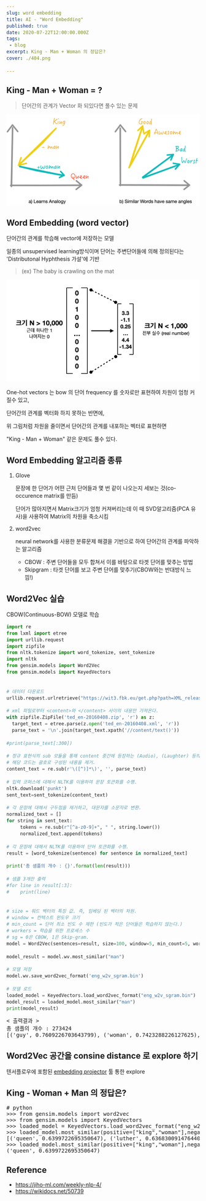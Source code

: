 ```yaml
---
slug: word embedding
title: AI - "Word Embedding"
published: true
date: 2020-07-22T12:00:00.000Z
tags:
 - blog
excerpt: King - Man + Woman 의 정답은?
cover: ./404.png

---
```




## King - Man + Woman = ?

> 단어간의 관계가 Vector 화 되있다면 풀수 있는 문제 

![kingmanwoman](./kingmanwoman.png)

## Word Embedding (word vector)

단어간의 관계를 학습해 vector에 저장하는 모델

일종의 unsupervised learning방식이며 단어는 주변단어들에 의해 정의된다는 'Distributonal Hyphthesis 가설'에 기반

> (ex) The baby is crawling on the mat



![wordembedding_concept](./wordembedding_concept.png)



One-hot vectors 는 bow 의 단어 frequency 를 숫자로만 표현하여 차원이 엄청 커질수 있고,

단어간의 관계를 벡터화 하지 못하는 반면에,

위 그림처럼 차원을 줄이면서 단어간의 관계를 내포하는 벡터로 표현하면 

"King - Man + Woman" 같은 문제도 풀수 있다.

<p>



## Word Embedding 알고리즘 종류

1. Glove

   문장에 한 단어가 어떤 근처 단어들과 몇 번 같이 나오는지 세보는 것(co-occurence matrix를 만듬) 

   단어가 많아지면서 Matrix크기가 엄청 커져버리는데 이 때 SVD알고리즘(PCA 유사)을 사용하여 Matrix의 차원을 축소시킴

2. word2vec

   neural network를 사용한 분류문제 해결을 기반으로 하여 단어간의 관계를 파악하는 알고리즘

   * CBOW : 주변 단어들을 모두 합쳐서 이를 바탕으로 타겟 단어를 맞추는 방법
   * Skipgram : 타겟 단어를 보고 주변 단어를 맞추기(CBOW와는 반대방식 느낌!)

<p>



## Word2Vec 실습

CBOW(Continuous-BOW) 모델로 학습

```python
import re
from lxml import etree
import urllib.request
import zipfile
from nltk.tokenize import word_tokenize, sent_tokenize
import nltk
from gensim.models import Word2Vec
from gensim.models import KeyedVectors


# 데이터 다운로드
urllib.request.urlretrieve("https://wit3.fbk.eu/get.php?path=XML_releases/xml/ted_en-20160408.zip&filename=ted_en-20160408.zip", filename="ted_en-20160408.zip")

# xml 파일로부터 <content>와 </content> 사이의 내용만 가져온다.
with zipfile.ZipFile('ted_en-20160408.zip', 'r') as z:
  target_text = etree.parse(z.open('ted_en-20160408.xml', 'r'))
  parse_text = '\n'.join(target_text.xpath('//content/text()'))

#print(parse_text[:300])

# 정규 표현식의 sub 모듈을 통해 content 중간에 등장하는 (Audio), (Laughter) 등의 배경음 부분을 제거.
# 해당 코드는 괄호로 구성된 내용을 제거.
content_text = re.sub(r'\([^)]*\)', '', parse_text)

# 입력 코퍼스에 대해서 NLTK를 이용하여 문장 토큰화를 수행.
nltk.download('punkt')
sent_text=sent_tokenize(content_text)

# 각 문장에 대해서 구두점을 제거하고, 대문자를 소문자로 변환.
normalized_text = []
for string in sent_text:
     tokens = re.sub(r"[^a-z0-9]+", " ", string.lower())
     normalized_text.append(tokens)

# 각 문장에 대해서 NLTK를 이용하여 단어 토큰화를 수행.
result = [word_tokenize(sentence) for sentence in normalized_text]

print('총 샘플의 개수 : {}'.format(len(result)))

# 샘플 3개만 출력
#for line in result[:3]:
#    print(line)


# size = 워드 벡터의 특징 값. 즉, 임베딩 된 벡터의 차원.
# window = 컨텍스트 윈도우 크기
# min_count = 단어 최소 빈도 수 제한 (빈도가 적은 단어들은 학습하지 않는다.)
# workers = 학습을 위한 프로세스 수
# sg = 0은 CBOW, 1은 Skip-gram.
model = Word2Vec(sentences=result, size=100, window=5, min_count=5, workers=4, sg=1)

model_result = model.wv.most_similar("man")

# 모델 저장
model.wv.save_word2vec_format('eng_w2v_sgram.bin')

# 모델 로드
loaded_model = KeyedVectors.load_word2vec_format("eng_w2v_sgram.bin") 
model_result = loaded_model.most_similar("man")
print(model_result)
```

<pre>
< 출력결과 >  
총 샘플의 개수 : 273424
[('guy', 0.7609226703643799), ('woman', 0.7423288226127625), ('soldier', 0.7021040916442871), ('rabbi', 0.6968523263931274), ('boy', 0.682236909866333), ('pianist', 0.6789600849151611), ('michelangelo', 0.6754906177520752), ('dancer', 0.6748736500740051), ('gentleman', 0.6688764691352844), ('comedian', 0.6668947339057922)]
</pre>



<p>

## Word2Vec 공간을 consine distance 로 explore 하기

텐서플로우에 포함된 [embedding projector](https://projector.tensorflow.org/) 툴 통한 explore



<p>

## King - Woman + Man 의 정답은?

<pre>
# python
>>> from gensim.models import word2vec
>>> from gensim.models import KeyedVectors
>>> loaded_model = KeyedVectors.load_word2vec_format("eng_w2v_sgram.bin")
>>> loaded_model.most_similar(positive=["king","woman"],negative=["man"])
[('queen', 0.6399722695350647), ('luther', 0.6368300914764404), ('jewish', 0.6324093341827393), ('mahatma', 0.6255710124969482), ('royal', 0.621810793876648), ('republican', 0.6188339591026306), ('agnes', 0.6142123937606812), ('mutilation', 0.6140838861465454), ('charlotte', 0.6131534576416016), ('donnell', 0.6124670505523682)]
>>> loaded_model.most_similar(positive=["king","woman"],negative=["man"])[0]
('queen', 0.6399722695350647)
</pre>

<p>



## Reference

- https://jiho-ml.com/weekly-nlp-4/
- https://wikidocs.net/50739


